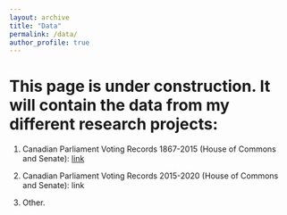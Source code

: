 ```yaml
---
layout: archive
title: "Data"
permalink: /data/
author_profile: true
---
```


This page is under construction. It will contain the data from my different research projects:
===============	

1. Canadian Parliament Voting Records 1867-2015 (House of Commons and Senate): 
[link](https://github.com/jf-godbout/data) 

2. Canadian Parliament Voting Records 2015-2020 (House of Commons and Senate):
link

3. Other. 
